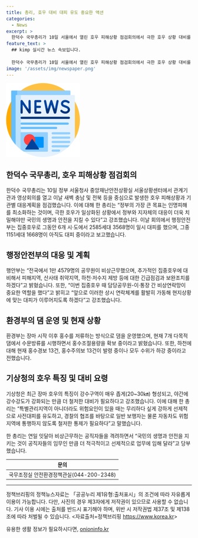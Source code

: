 ```yaml
---
title: 총리, 호우 대비 대피 유도 중요한 액션
categories:
  - News
excerpt: >
  한덕수 국무총리가 10일 서울에서 열린 호우 피해상황 점검회의에서 극한 호우 상황 대비를 강조했습니다. 행정안전부는 6개 시·도에서 2585세대 3568명의 대피자가 발생했고, 대응계획을 밝혔으며, 환경부는 다목적댐에서 홍수조절용량을 확보 중이라고 밝혔습니다. 기상청은 최근 집중호우의 특징을 강조하면서 철저한 대비가 필요하다고 강조했습니다. 한 총리는 인명피해 최소화를 위해 선제적인 사전대피와 철저한 통제가 필요하다고 당부했습니다.
feature_text: >
  ## kimp 실시간 뉴스 속보입니다.

  한덕수 국무총리가 10일 서울에서 열린 호우 피해상황 점검회의에서 극한 호우 상황 대비를 강조했습니다. 행정안전부는 6개 시·도에서 2585세대 3568명의 대피자가 발생했고, 대응계획을 밝혔으며, 환경부는 다목적댐에서 홍수조절용량을 확보 중이라고 밝혔습니다. 기상청은 최근 집중호우의 특징을 강조하면서 철저한 대비가 필요하다고 강조했습니다. 한 총리는 인명피해 최소화를 위해 선제적인 사전대피와 철저한 통제가 필요하다고 당부했습니다.
image: '/assets/img/newspaper.png'
---
```


<p><img src="/assets/img/newspaper.png" alt="kimplant 속보" /></p>

<h2 data-ke-size="size26">한덕수 국무총리, 호우 피해상황 점검회의</h2>

<p data-ke-size="size16">한덕수 국무총리는 10일 정부 서울청사 중앙재난안전상황실 서울상황센터에서 관계기관과 영상회의를 열고 이날 새벽 충남 및 전북 등을 중심으로 발생한 호우 피해상황과 기관별 대응계획을 점검했습니다. 이에 대해 한 총리는 “정부의 가장 큰 목표는 인명피해를 최소화하는 것이며, 극한 호우가 일상화된 상황에서 정부와 지자체의 대응이 더욱 치밀해야만 국민의 생명과 안전을 지킬 수 있다”고 강조했습니다. 이날 회의에서 행정안전부는 집중호우로 그동안 6개 시·도에서 2585세대 3568명이 일시 대피를 했으며, 그중 1151세대 1668명이 아직도 대피 중이라고 보고했습니다.</p>

<h2 data-ke-size="size26">행정안전부의 대응 및 계획</h2>

<p data-ke-size="size16">행안부는 “전국에서 1만 4579명의 공무원이 비상근무했으며, 추가적인 집중호우에 대비해서 피해지역, 산사태 취약지역, 하천·저수지 제방 등에 대한 긴급점검과 보완조치를 하겠다”고 밝혔습니다. 또한, “이번 집중호우 때 담당공무원-이·통장 간 비상연락망이 중요한 역할을 했다”고 밝히고 “앞으로 이러한 상시 연락체계를 활발히 가동해 현지상황에 맞는 대피가 이루어지도록 하겠다”고 강조했습니다.</p>

<h2 data-ke-size="size26">환경부의 댐 운영 및 현재 상황</h2>

<p data-ke-size="size16">환경부는 장마 시작 이후 홍수를 저류하는 방식으로 댐을 운영했으며, 현재 7개 다목적댐에서 수문방류를 시행하면서 홍수조절용량을 확보 중이라고 밝혔습니다. 또한, 하천에 대해 현재 홍수경보 13건, 홍수주의보 13건이 발령 중이나 모두 수위가 하강 중이라고 전했습니다.</p>

<h2 data-ke-size="size26">기상청의 호우 특징 및 대비 요령</h2>

<p data-ke-size="size16">기상청은 최근 장마 호우의 특징이 강수구역이 매우 좁게(20~30㎞) 형성되고, 야간에 강수강도가 강화되는 만큼 더 철저한 대비가 필요하다고 강조했습니다. 이에 대해 한 총리는 “특별관리지역이 아니더라도 위험요인이 있을 때는 무리하다 싶게 강하게 선제적으로 사전대피를 유도하고, 경찰의 협조를 바탕으로 일반 보행자는 물론 자동차도 위험지역에 통행하지 않도록 철저한 통제가 필요하다”고 말했습니다.</p>

<p data-ke-size="size16">한 총리는 연일 잇달아 비상근무하는 공직자들을 격려하면서 “국민의 생명과 안전을 지키는 것이 공직자들의 임무인 만큼 더 적극적이고 선제적으로 업무에 임해 달라”고 당부했습니다.</p>

<p data-ke-size="size16"></p>

<table>
<thead>
<tr>
<th style="text-align: center;">문의</th>
</tr>
</thead>
<tbody>
<tr>
<td style="text-align: center;">국무조정실 안전환경정책관실(044-200-2348)</td>
</tr>
</tbody>
</table>

<p data-ke-size="size16"></p>

<hr>

<p data-ke-size="size16"></p>

<p data-ke-size="size16">정책브리핑의 정책뉴스자료는 「공공누리 제1유형:출처표시」의 조건에 따라 자유롭게 이용이 가능합니다. 다만, 사진의 경우 제3자에게 저작권이 있으므로 사용할 수 없습니다. 기사 이용 시에는 출처를 반드시 표기해야 하며, 위반 시 저작권법 제37조 및 제138조에 따라 처벌될 수 있습니다. &lt;자료출처=정책브리핑 <a href="https://https://www.korea.kr">https://www.korea.kr</a>&gt;</p>
유용한 생활 정보가 필요하시다면, <a href="https://onioninfo.kr" rel="dofollow">onioninfo.kr</a>


